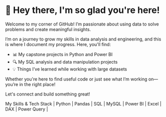 # 👋 Hey there, I'm so glad you're here!

Welcome to my corner of GitHub! I’m passionate about using data to solve problems and create meaningful insights.

I’m on a journey to grow my skills in data analysis and engineering, and this is where I document my progress. Here, you'll find:

* 📊 My capstone projects in Python and Power BI
* 🔍 My SQL analysis and data manipulation projects
* 💡 Things I’ve learned while working with large datasets

Whether you're here to find useful code or just see what I’m working on—you’re in the right place!

Let's connect and build something great!

My Skills & Tech Stack
| Python | Pandas | SQL | MySQL | Power BI | Excel | DAX | Power Query |


